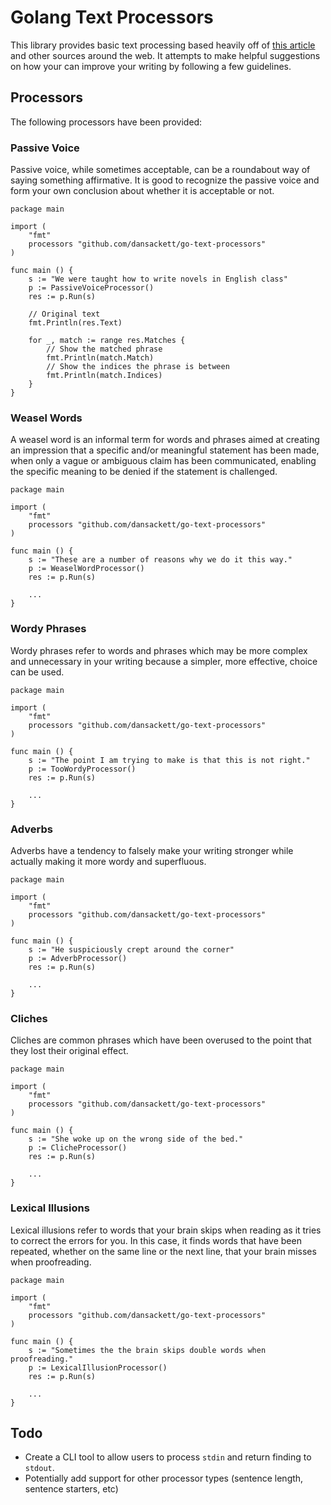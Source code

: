 # Golang Text Processors

This library provides basic text processing based heavily off of [this article](http://matt.might.net/articles/shell-scripts-for-passive-voice-weasel-words-duplicates/) and other sources around the web.
It attempts to make helpful suggestions on how your can improve your writing
by following a few guidelines.

## Processors

The following processors have been provided:

### Passive Voice

Passive voice, while sometimes acceptable, can be a roundabout way of saying
something affirmative. It is good to recognize the passive voice and form your
own conclusion about whether it is acceptable or not.

```
package main

import (
    "fmt"
    processors "github.com/dansackett/go-text-processors"
)

func main () {
	s := "We were taught how to write novels in English class"
	p := PassiveVoiceProcessor()
	res := p.Run(s)

    // Original text
    fmt.Println(res.Text)

    for _, match := range res.Matches {
        // Show the matched phrase
        fmt.Println(match.Match)
        // Show the indices the phrase is between
        fmt.Println(match.Indices)
    }
}
```

### Weasel Words

A weasel word is an informal term for words and phrases aimed at creating an
impression that a specific and/or meaningful statement has been made, when
only a vague or ambiguous claim has been communicated, enabling the specific
meaning to be denied if the statement is challenged.

```
package main

import (
    "fmt"
    processors "github.com/dansackett/go-text-processors"
)

func main () {
	s := "These are a number of reasons why we do it this way."
	p := WeaselWordProcessor()
	res := p.Run(s)

    ...
}
```

### Wordy Phrases

Wordy phrases refer to words and phrases which may be more complex and
unnecessary in your writing because a simpler, more effective, choice can be
used.

```
package main

import (
    "fmt"
    processors "github.com/dansackett/go-text-processors"
)

func main () {
	s := "The point I am trying to make is that this is not right."
	p := TooWordyProcessor()
	res := p.Run(s)

    ...
}
```

### Adverbs

Adverbs have a tendency to falsely make your writing stronger while actually
making it more wordy and superfluous.

```
package main

import (
    "fmt"
    processors "github.com/dansackett/go-text-processors"
)

func main () {
	s := "He suspiciously crept around the corner"
	p := AdverbProcessor()
	res := p.Run(s)

    ...
}
```

### Cliches

Cliches are common phrases which have been overused to the point that they
lost their original effect.

```
package main

import (
    "fmt"
    processors "github.com/dansackett/go-text-processors"
)

func main () {
	s := "She woke up on the wrong side of the bed."
	p := ClicheProcessor()
	res := p.Run(s)

    ...
}
```

### Lexical Illusions

Lexical illusions refer to words that your brain skips when reading as it
tries to correct the errors for you. In this case, it finds words that have
been repeated, whether on the same line or the next line, that your brain
misses when proofreading.

```
package main

import (
    "fmt"
    processors "github.com/dansackett/go-text-processors"
)

func main () {
	s := "Sometimes the the brain skips double words when proofreading."
	p := LexicalIllusionProcessor()
	res := p.Run(s)

    ...
}
```

## Todo

- Create a CLI tool to allow users to process `stdin` and return finding to `stdout`.
- Potentially add support for other processor types (sentence length, sentence starters, etc)
